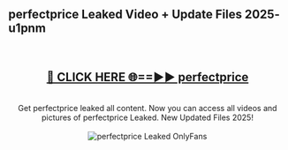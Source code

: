 <h2>perfectprice Leaked Video + Update Files 2025- u1pnm</h2>
<br>
<div align="center">
<h2><a href="https://libra.edu.pl?perfectprice" rel="nofollow">🔴 CLICK HERE 🌐==►► perfectprice</a></h2>
<br>
Get perfectprice leaked all content. Now you can access all videos and pictures of perfectprice Leaked. New Updated Files 2025!
<br>
<br>
<a href="https://libra.edu.pl?perfectprice" rel="nofollow" data-target="animated-image.originalLink"><img src="https://i.ibb.co.com/WyWwxjT/player-gif2.gif" alt="perfectprice Leaked OnlyFans" style="max-width: 100%; display: inline-block;" data-target="animated-image.originalImage"></a>
</div>
<br>